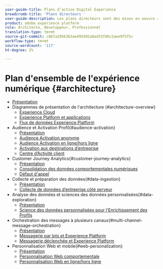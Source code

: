 ```yaml
---
user-guide-title: Plans d’action Digital Experience
breadcrumb-title: 'Plans directeurs '
user-guide-description: Les plans directeurs sont des mises en oeuvre répétables pour résoudre les problèmes commerciaux établis et contiennent des diagrammes d'architecture, des considérations techniques et des liens documentaires pertinents.
product: adobe experience platform
role: Architecte, Développeur, Professionnel
translation-type: tm+mt
source-git-commit: c867a2956363ae495492a8ad33fd6c2aee9f5f5c
workflow-type: tm+mt
source-wordcount: '117'
ht-degree: 2%

---
```


# Plan d&#39;ensemble de l&#39;expérience numérique {#architecture}

+ [Présentation](/help/blueprints/overview.md)
+ Diagrammes de présentation de l&#39;architecture {#architecture-overview}
   + [Experience Cloud](/help/blueprints/experience-platform/experience-cloud.md)
   + [Experience Platform et applications](/help/blueprints/experience-platform/platform-applications.md)
   + [Flux de données Experience Platform](/help/blueprints/experience-platform/platform-data-flow.md)
+ Audience et Activation Profil{#audience-activation}
   + [Présentation](/help/blueprints/audience-activation/overview.md)
   + [Audience Activation anonyme](/help/blueprints/audience-activation/anonymous.md)
   + [Audience Activation en ligne/hors ligne](/help/blueprints/audience-activation/online-offline.md)
   + [Activation aux destinations d’entreprise](/help/blueprints/audience-activation/enterprise-destinations.md)
   + [Centre d’Activité client](/help/blueprints/audience-activation/customer-activity.md)
+ Customer Journey Analytics{#customer-journey-analytics}
   + [Présentation](/help/blueprints/customer-journey-analytics/overview.md)
   + [Consolidation des données comportementales numériques](/help/blueprints/customer-journey-analytics/digital-behavioral-data-consolidation.md)
   + [Défaut d&#39;appel](/help/blueprints/customer-journey-analytics/call-deflect.md)
+ Collecte et préparation des données{#data-ingestion}
   + [Présentation](/help/blueprints/data-ingestion/overview.md)
   + [Collecte de données d’entreprise côté serveur](/help/blueprints/data-ingestion/server-side-collection.md)
+ Analyse des données et sciences des données personnalisées{#data-exploration}
   + [Présentation](/help/blueprints/data-insights/overview.md)
   + [Science des données personnalisées pour l&#39;Enrichissement des Profils](/help/blueprints/data-insights/data-science.md)
+ Orchestration des messages à plusieurs canaux{#multi-channel-message-orchestration}
   + [Présentation](/help/blueprints/multi-channel-message-orchestration/overview.md)
   + [Messagerie par lots et Experience Platform](/help/blueprints/multi-channel-message-orchestration/batch-messaging.md)
   + [Messagerie déclenchée et Experience Platform](/help/blueprints/multi-channel-message-orchestration/triggered-messaging.md)
+ Personnalisation Web et mobile{#web-personalization}
   + [Présentation](/help/blueprints/web-personalization/overview.md)
   + [Personnalisation Web comportementale](/help/blueprints/web-personalization/behavioral.md)
   + [Personnalisation Web en ligne/hors ligne](/help/blueprints/web-personalization/online-offline.md)

